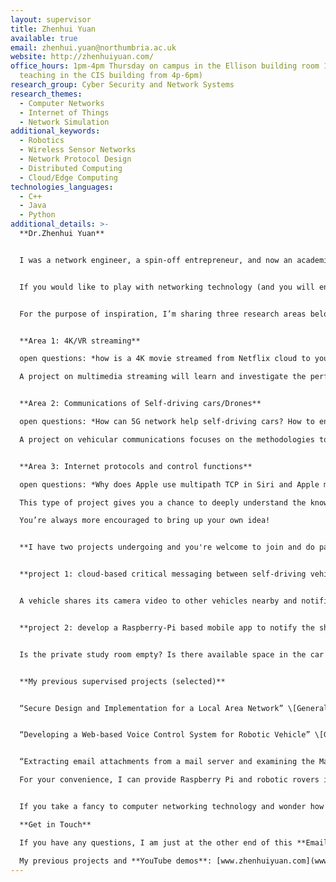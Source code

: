 ```yaml
---
layout: supervisor
title: Zhenhui Yuan
available: true
email: zhenhui.yuan@northumbria.ac.uk
website: http://zhenhuiyuan.com/
office_hours: 1pm-4pm Thursday on campus in the Ellison building room 105 (I’m
  teaching in the CIS building from 4p-6pm)
research_group: Cyber Security and Network Systems
research_themes:
  - Computer Networks
  - Internet of Things
  - Network Simulation
additional_keywords:
  - Robotics
  - Wireless Sensor Networks
  - Network Protocol Design
  - Distributed Computing
  - Cloud/Edge Computing
technologies_languages:
  - C++
  - Java
  - Python
additional_details: >-
  **Dr.Zhenhui Yuan**


  I was a network engineer, a spin-off entrepreneur, and now an academic at the CyberNets research group in Northumbria University. I have been working on mobile networking technologies for over ten years. In my view, network is a fundamental infrastructure on the planet and plays the same role as gas and electricity. Internet itself is a giant network that consists of millions of computers. 


  If you would like to play with networking technology (and you will enjoy!), I’d love to offer helps and advices (not exactly “supervise”). We can explore some amazing idea together.


  For the purpose of inspiration, I’m sharing three research areas below.


  **Area 1: 4K/VR streaming**

  open questions: *how is a 4K movie streamed from Netflix cloud to your mobile? What is the standard video streaming protocol being used Internet? What may happen if the network is poor, e.g. you are on the motor way?* 

  A project on multimedia streaming will learn and investigate the performance of variable streaming protocols. Simulations or real-world tests could be developed to study the quality-of-service or quality-of-experience of different streaming protocols in terms of devices, mobility, video quality, etc.


  **Area 2: Communications of Self-driving cars/Drones**

  open questions: *How can 5G network help self-driving cars? How to ensure a swarm of UAVs communicate with each other timely and accurately? What are the benefits from vehicle-to-vehicle communications?*

  A project on vehicular communications focuses on the methodologies to interconnect a vehicle with other vehicles, road-side unit, edge, cloud, pedestrians, cyclists and so on. The concept of vehicle is broad including UAVs, robotic rovers, self-driving cars, and underwater vehicles. These vehicles can be used in many applications such as delivery, search and rescue, and sensor data collection. You will design and develop a tailored network for a specific vehicle and prove that your network can satisfy the application’s network demands. 


  **Area 3: Internet protocols and control functions**

  open questions: *Why does Apple use multipath TCP in Siri and Apple maps? Why does Netflix use TCP to stream video instead of UDP? Why does Google Chrome use QUIC protocol? Which routing protocol do you recommend for a team of robotic rovers on Mars? What would be the challenges when you have one UAV to collect data from one thousand sensors on the farm?*

  This type of project gives you a chance to deeply understand the know-how of computer network. You will learn the theories of standard network protocols at multiple OSI layers (application/transport/network/data link/physical layer). You will dive into the algorithms and conduct deep analysis of protocols in terms of QoS (e.g. delay, loss, throughput, fairness, network utilization, etc). You will implement the protocol in either simulation or real-world testbed.

  You’re always more encouraged to bring up your own idea!


  **I have two projects undergoing and you're welcome to join and do part of the work:**


  **project 1: cloud-based critical messaging between self-driving vehicles.** 


  A vehicle shares its camera video to other vehicles nearby and notifies emergent road events. You will need to build a cloud-based message distribution system to deliver the data. You will learn how to implement MQTT, HTTP and CoAP; implement on robotic rovers; test on university campus.


  **project 2: develop a Raspberry-Pi based mobile app to notify the shared campus facilities**


  Is the private study room empty? Is there available space in the car park? You do not have to check in-person! In this project, you will build distributed on-site sensing system using Raspberry Pi and distribute the message to mobile app using MQTT (ref: IBM MQ).


  **My previous supervised projects (selected)**


  “Secure Design and Implementation for a Local Area Network” \[General Computing Project]


  “Developing a Web-based Voice Control System for Robotic Vehicle” \[General Computing Project]


  “Extracting email attachments from a mail server and examining the Macros” \[General Computing Project]

  For your convenience, I can provide Raspberry Pi and robotic rovers in case you need for real-world tests.


  If you take a fancy to computer networking technology and wonder how it can change our life, why not drop me an email! I’m always open and happy to have a chat!

  **Get in Touch**

  If you have any questions, I am just at the other end of this **Email**: zhenhui.yuan@northumbria.ac.uk.

  My previous projects and **YouTube demos**: [www.zhenhuiyuan.com](www.zhenhuiyuan.com)
---
```

